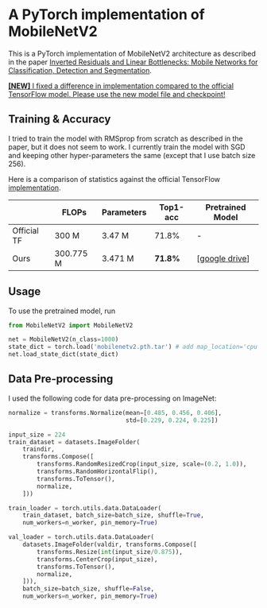 # A PyTorch implementation of MobileNetV2

This is a PyTorch implementation of MobileNetV2 architecture as described in the paper [Inverted Residuals and Linear Bottlenecks: Mobile Networks for Classification, Detection and Segmentation](https://arxiv.org/pdf/1801.04381).

<u>**[NEW]** I fixed a difference in implementation compared to the official TensorFlow model. Please use the new model file and checkpoint!</u>

## Training & Accuracy

I tried to train the model with RMSprop from scratch as described in the paper, but it does not seem to work. I currently train the model with SGD and keeping other hyper-parameters the same (except that I use batch size 256).

Here is a comparison of statistics against the official TensorFlow [implementation](https://github.com/tensorflow/models/tree/master/research/slim/nets/mobilenet).

|             | FLOPs     | Parameters | Top1-acc  | Pretrained Model                                             |
| ----------- | --------- | ---------- | --------- | ------------------------------------------------------------ |
| Official TF | 300 M     | 3.47 M     | 71.8%     | -                                                            |
| Ours        | 300.775 M | 3.471 M    | **71.8%** | [[google drive](https://drive.google.com/open?id=1jlto6HRVD3ipNkAl1lNhDbkBp7HylaqR)] |

## Usage

To use the pretrained model, run

```python
from MobileNetV2 import MobileNetV2

net = MobileNetV2(n_class=1000)
state_dict = torch.load('mobilenetv2.pth.tar') # add map_location='cpu' if no gpu
net.load_state_dict(state_dict)
```

## Data Pre-processing

I used the following code for data pre-processing on ImageNet:

```python
normalize = transforms.Normalize(mean=[0.485, 0.456, 0.406],
                                 std=[0.229, 0.224, 0.225])

input_size = 224
train_dataset = datasets.ImageFolder(
    traindir,
    transforms.Compose([
        transforms.RandomResizedCrop(input_size, scale=(0.2, 1.0)), 
        transforms.RandomHorizontalFlip(),
        transforms.ToTensor(),
        normalize,
    ]))

train_loader = torch.utils.data.DataLoader(
    train_dataset, batch_size=batch_size, shuffle=True,
    num_workers=n_worker, pin_memory=True)

val_loader = torch.utils.data.DataLoader(
    datasets.ImageFolder(valdir, transforms.Compose([
        transforms.Resize(int(input_size/0.875)),
        transforms.CenterCrop(input_size),
        transforms.ToTensor(),
        normalize,
    ])),
    batch_size=batch_size, shuffle=False,
    num_workers=n_worker, pin_memory=True)
```
